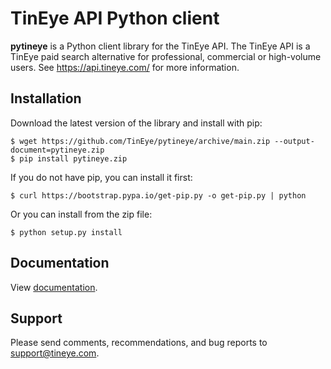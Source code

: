 TinEye API Python client
========================

**pytineye** is a Python client library for the TinEye API. The TinEye API
is a TinEye paid search alternative for professional, commercial or high-volume users.
See <https://api.tineye.com/> for more information.

Installation
------------

Download the latest version of the library and install with pip:

    $ wget https://github.com/TinEye/pytineye/archive/main.zip --output-document=pytineye.zip
    $ pip install pytineye.zip

If you do not have pip, you can install it first:

    $ curl https://bootstrap.pypa.io/get-pip.py -o get-pip.py | python

Or you can install from the zip file:

    $ python setup.py install

Documentation
-------------

View [documentation](https://api.tineye.com/python/docs/).

Support
-------

Please send comments, recommendations, and bug reports to <support@tineye.com>.
